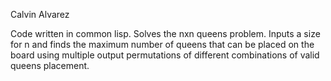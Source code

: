 Calvin Alvarez

Code written in common lisp. Solves the nxn queens problem. 
Inputs a size for n and finds the maximum number of queens that can be placed on the board using
multiple output permutations of different combinations of valid queens placement.
